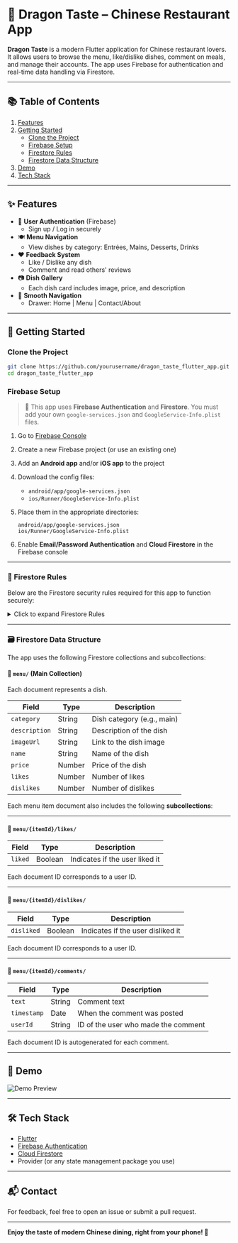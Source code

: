 
# 🐉 Dragon Taste – Chinese Restaurant App

**Dragon Taste** is a modern Flutter application for Chinese restaurant lovers. It allows users to browse the menu, like/dislike dishes, comment on meals, and manage their accounts. The app uses Firebase for authentication and real-time data handling via Firestore.

---

## 📚 Table of Contents

1. [Features](#-features)  
2. [Getting Started](#-getting-started)  
   - [Clone the Project](#clone-the-project)  
   - [Firebase Setup](#firebase-setup)  
   - [Firestore Rules](#-firestore-rules)  
   - [Firestore Data Structure](#-firestore-rules)  
3. [Demo](#-demo)  
4. [Tech Stack](#-tech-stack)  

---

## ✨ Features

- 🔐 **User Authentication** (Firebase)
  - Sign up / Log in securely
- 🍽️ **Menu Navigation**
  - View dishes by category: Entrées, Mains, Desserts, Drinks
- ❤️ **Feedback System**
  - Like / Dislike any dish
  - Comment and read others' reviews
- 📷 **Dish Gallery**
  - Each dish card includes image, price, and description
- 🧭 **Smooth Navigation**
  - Drawer: Home | Menu | Contact/About

---

## 🚀 Getting Started

### Clone the Project

```bash
git clone https://github.com/yourusername/dragon_taste_flutter_app.git
cd dragon_taste_flutter_app
````

### Firebase Setup

> 🔐 This app uses **Firebase Authentication** and **Firestore**. You must add your own `google-services.json` and `GoogleService-Info.plist` files.

1. Go to [Firebase Console](https://console.firebase.google.com/)
2. Create a new Firebase project (or use an existing one)
3. Add an **Android app** and/or **iOS app** to the project
4. Download the config files:

   * `android/app/google-services.json`
   * `ios/Runner/GoogleService-Info.plist`
5. Place them in the appropriate directories:

   ```
   android/app/google-services.json
   ios/Runner/GoogleService-Info.plist

   ```


6. Enable **Email/Password Authentication** and **Cloud Firestore** in the Firebase console

---

### 🔐 Firestore Rules


Below are the Firestore security rules required for this app to function securely:

<details>
<summary>Click to expand Firestore Rules</summary>

```js
rules_version = '2';
service cloud.firestore {
  match /databases/{database}/documents {

    // Menu collection: anyone can read, only authenticated users can write
    match /menu/{document=**} {
      allow read: if true;
      allow write: if request.auth != null;
    }

    // Comments on menu items
    match /menu/{itemId}/comments/{commentId} {
      allow read: if true;
      allow write: if request.auth != null;
    }

    // Likes on menu items
    match /menu/{itemId}/likes/{userId} {
      allow read, write: if request.auth != null;
    }

    // Dislikes on menu items
    match /menu/{itemId}/dislikes/{userId} {
      allow read, write: if request.auth != null;
    }

    // Users collection: only allow access to their own data
    match /users/{userId} {
      allow read, write: if request.auth != null && request.auth.uid == userId;
    }
  }
}
```

</details>

---

### 🗃️ Firestore Data Structure



The app uses the following Firestore collections and subcollections:

#### 🔸 `menu/` (Main Collection)

Each document represents a dish.

| Field         | Type   | Description                  |
| ------------- | ------ | ---------------------------- |
| `category`    | String | Dish category (e.g., main) |
| `description` | String | Description of the dish      |
| `imageUrl`    | String | Link to the dish image       |
| `name`        | String | Name of the dish             |
| `price`       | Number | Price of the dish            |
| `likes`       | Number | Number of likes            |
| `dislikes`       | Number | Number of dislikes            |

Each menu item document also includes the following **subcollections**:

---

#### 📂 `menu/{itemId}/likes/`

| Field   | Type    | Description                    |
| ------- | ------- | ------------------------------ |
| `liked` | Boolean | Indicates if the user liked it |

Each document ID corresponds to a user ID.

---

#### 📂 `menu/{itemId}/dislikes/`

| Field      | Type    | Description                       |
| ---------- | ------- | --------------------------------- |
| `disliked` | Boolean | Indicates if the user disliked it |

Each document ID corresponds to a user ID.

---

#### 📂 `menu/{itemId}/comments/`

| Field       | Type   | Description                         |
| ----------- | ------ | ----------------------------------- |
| `text`      | String | Comment text                        |
| `timestamp` | Date   | When the comment was posted         |
| `userId`    | String | ID of the user who made the comment |

Each document ID is autogenerated for each comment.

---



## 🎥 Demo


![Demo Preview](screenshots/demo.gif)


---

## 🛠️ Tech Stack

* [Flutter](https://flutter.dev/)
* [Firebase Authentication](https://firebase.google.com/docs/auth)
* [Cloud Firestore](https://firebase.google.com/docs/firestore)
* Provider (or any state management package you use)

---

## 📬 Contact

For feedback, feel free to open an issue or submit a pull request.

---

**Enjoy the taste of modern Chinese dining, right from your phone! 🥢**

